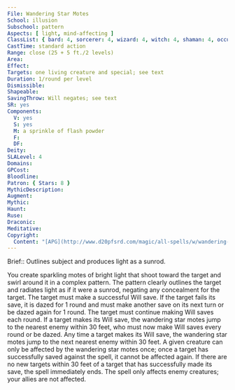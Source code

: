 ```yaml
---
File: Wandering Star Motes
School: illusion
Subschool: pattern
Aspects: [ light, mind-affecting ]
ClassList: { bard: 4, sorcerer: 4, wizard: 4, witch: 4, shaman: 4, occultist: 4, psychic: 4 }
CastTime: standard action
Range: close (25 + 5 ft./2 levels)
Area: 
Effect: 
Targets: one living creature and special; see text
Duration: 1/round per level
Dismissible: 
Shapeable: 
SavingThrow: Will negates; see text
SR: yes
Components:
  V: yes
  S: yes
  M: a sprinkle of flash powder
  F: 
  DF: 
Deity: 
SLALevel: 4
Domains: 
GPCost: 
Bloodline: 
Patron: { Stars: 8 }
MythicDescription: 
Augment: 
Mythic: 
Haunt: 
Ruse: 
Draconic: 
Meditative: 
Copyright:
  Content: "[APG](http://www.d20pfsrd.com/magic/all-spells/w/wandering-star-motes)"
---
```

Brief:: Outlines subject and produces light as a sunrod.

You create sparkling motes of bright light that shoot toward the target and swirl around it in a complex pattern. The pattern clearly outlines the target and radiates light as if it were a sunrod, negating any concealment for the target. The target must make a successful Will save. If the target fails its save, it is dazed for 1 round and must make another save on its next turn or be dazed again for 1 round. The target must continue making Will saves each round. If a target makes its Will save, the wandering star motes jump to the nearest enemy within 30 feet, who must now make Will saves every round or be dazed. Any time a target makes its Will save, the wandering star motes jump to the next nearest enemy within 30 feet.  A given creature can only be affected by the wandering star motes once; once a target has successfully saved against the spell, it cannot be affected again. If there are no new targets within 30 feet of a target that has successfully made its save, the spell immediately ends. The spell only affects enemy creatures; your allies are not affected.
